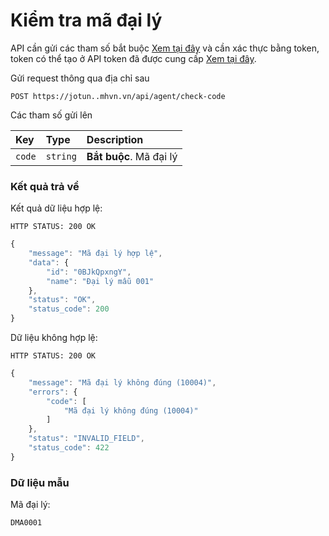 # Kiểm tra mã đại lý

API cần gửi các tham số bắt buộc [Xem tại đây](README.md) và cần xác thực bằng token, token có thể tạo ở API token đã được cung cấp [Xem tại đây](token-access.md).

 Gửi request thông qua địa chỉ sau
 ```http
POST https://jotun..mhvn.vn/api/agent/check-code
```

Các tham số gửi lên

| Key | Type | Description |
| :--- | :--- | :--- |
| `code` | `string` | **Bắt buộc**. Mã đại lý |

### Kết quả trả về
Kết quả dữ liệu hợp lệ:
 ```http
HTTP STATUS: 200 OK
```
```javascript
{
    "message": "Mã đại lý hợp lệ",
    "data": {
        "id": "0BJkQpxngY",
        "name": "Đại lý mẫu 001"
    },
    "status": "OK",
    "status_code": 200
}
```

Dữ liệu không hợp lệ:
 ```http
HTTP STATUS: 200 OK
```
```javascript
{
    "message": "Mã đại lý không đúng (10004)",
    "errors": {
        "code": [
            "Mã đại lý không đúng (10004)"
        ]
    },
    "status": "INVALID_FIELD",
    "status_code": 422
}
```

### Dữ liệu mẫu
Mã đại lý:
```
DMA0001
```
